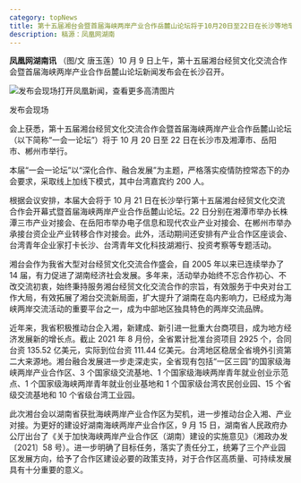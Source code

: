 ```yaml
---
category: topNews
title: 第十五届湘台会暨首届海峡两岸产业合作岳麓山论坛将于10月20日至22日在长沙等地举行
description: 稿源：凤凰网湖南
---
```


**凤凰网湖南讯** （图/文 唐玉莲）10 月 9 日上午，第十五届湘台经贸文化交流合作会暨首届海峡两岸产业合作岳麓山论坛新闻发布会在长沙召开。

![发布会现场](https://x0.ifengimg.com/cmpp/2021/10/09/14/e3a8307d-ba2e-4332-9483-f58c518d6f38_size101_w550_h412.jpg)打开凤凰新闻，查看更多高清图片

发布会现场

会上获悉，第十五届湘台经贸文化交流合作会暨首届海峡两岸产业合作岳麓山论坛（以下简称“一会一论坛”）将于 10 月 20 日至 22 日在长沙市及湘潭市、岳阳市、郴州市举行。

本届“一会一论坛”以“深化合作、融合发展”为主题，严格落实疫情防控常态下的办会要求，采取线上加线下模式，其中台湾嘉宾约 200 人。

根据会议安排，本届大会将于 10 月 21 日在长沙举行第十五届湘台经贸文化交流合作会开幕式暨首届海峡两岸产业合作岳麓山论坛。22 日分别在湘潭市举办长株潭三市产业对接会、在岳阳市举办电子信息和现代农业产业对接会、在郴州市举办承接台资企业产业转移合作对接会。此外，活动期间还安排有产业合作区座谈会、台湾青年企业家打卡长沙、台湾青年文化科技湖湘行、投资考察等专题活动。

湘台会作为我省大型对台经贸文化交流合作盛会，自 2005 年以来已连续举办了 14 届，有力促进了湖南经济社会发展。多年来，活动举办始终不忘合作初心、不改交流初衷，始终秉持服务湘台经贸文化交流合作的宗旨，有效服务于中央对台工作大局，有效拓展了湘台交流新局面，扩大提升了湖南在岛内影响力，已经成为海峡两岸交流活动的重要平台之一，成为中部地区独具特色的两岸交流品牌。

近年来，我省积极推动台企入湘，新建成、新引进一批重大台商项目，成为地方经济发展新的增长点。截止 2021 年 8 月份，全省累计批准台资项目 2925 个，合同台资 135.52 亿美元，实际到位台资 111.44 亿美元。台湾地区稳居全省境外引资第二大来源地。湘台融合发展进一步走深走实，全省现有包括“一区三园”的国家级海峡两岸产业合作区、3 个国家级交流基地、1 个国家级海峡两岸青年就业创业示范点、1 个国家级海峡两岸青年就业创业基地和 1 个国家级台湾农民创业园、15 个省级交流基地和 10 个省级台湾工业园。

此次湘台会以湖南省获批海峡两岸产业合作区为契机，进一步推动台企入湘、产业对接。为更好的建设好湖南海峡两岸产业合作区，9 月 15 日，湖南省人民政府办公厅出台了《关于加快海峡两岸产业合作区（湖南）建设的实施意见》（湘政办发〔2021〕58 号）。进一步明确了目标任务，落实了责任分工，统筹了三个产业园区发展方向，给予了合作区建设必要的政策支持，对于合作区高质量、可持续发展具有十分重要的意义。
